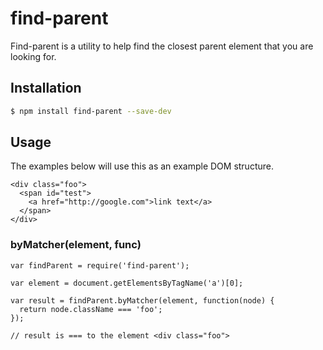 # find-parent

Find-parent is a utility to help find the closest parent element that you are looking for.

## Installation

```sh
$ npm install find-parent --save-dev
```

## Usage

The examples below will use this as an example DOM structure.
```
<div class="foo">
  <span id="test">
    <a href="http://google.com">link text</a>
  </span>
</div>
```

### byMatcher(element, func)

```
var findParent = require('find-parent');

var element = document.getElementsByTagName('a')[0];

var result = findParent.byMatcher(element, function(node) {
  return node.className === 'foo';
});

// result is === to the element <div class="foo">
```


